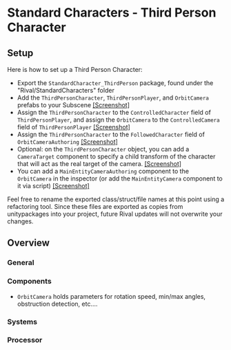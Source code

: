 
# Standard Characters - Third Person Character

## Setup
Here is how to set up a Third Person Character:
* Export the `StandardCharacter_ThirdPerson` package, found under the "Rival/StandardCharacters" folder
* Add the `ThirdPersonCharacter`, `ThirdPersonPlayer`, and `OrbitCamera` prefabs to your Subscene [[Screenshot]](../Images/stdcharacters-tp1.png)
* Assign the `ThirdPersonCharacter` to the `ControlledCharacter` field of `ThirdPersonPlayer`, and assign the `OrbitCamera` to the `ControlledCamera` field of `ThirdPersonPlayer` [[Screenshot]](../Images/stdcharacters-tp2.png)
* Assign the `ThirdPersonCharacter` to the `FollowedCharacter` field of `OrbitCameraAuthoring` [[Screenshot]](../Images/stdcharacters-tp3.png)
* Optional: on the `ThirdPersonCharacter` object, you can add a `CameraTarget` component to specify a child transform of the character that will act as the real target of the camera. [[Screenshot]](../Images/stdcharacters-tp4.png)
* You can add a `MainEntityCameraAuthoring` component to the `OrbitCamera` in the inspector (or add the `MainEntityCamera` component to it via script) [[Screenshot]](../Images/stdcharacters-tp5.png)

Feel free to rename the exported class/struct/file names at this point using a refactoring tool. Since these files are exported as copies from unitypackages into your project, future Rival updates will not overwrite your changes.


## Overview

### General

### Components
* `OrbitCamera` holds parameters for rotation speed, min/max angles, obstruction detection, etc....

### Systems

### Processor